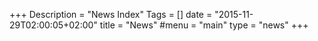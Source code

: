 +++
Description = "News Index"
Tags = []
date = "2015-11-29T02:00:05+02:00"
title = "News"
#menu = "main"
type = "news"
+++
